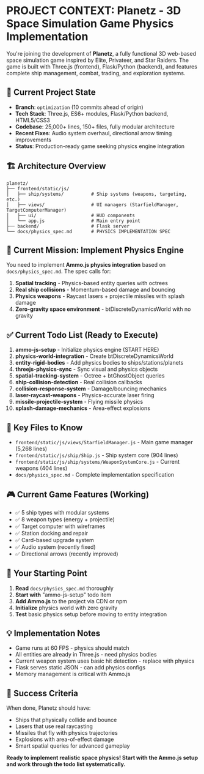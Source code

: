 # PROJECT CONTEXT: Planetz - 3D Space Simulation Game Physics Implementation

You're joining the development of **Planetz**, a fully functional 3D web-based space simulation game inspired by Elite, Privateer, and Star Raiders. The game is built with Three.js (frontend), Flask/Python (backend), and features complete ship management, combat, trading, and exploration systems.

## 📁 Current Project State
- **Branch**: `optimization` (10 commits ahead of origin)
- **Tech Stack**: Three.js, ES6+ modules, Flask/Python backend, HTML5/CSS3
- **Codebase**: 25,000+ lines, 150+ files, fully modular architecture
- **Recent Fixes**: Audio system overhaul, directional arrow timing improvements
- **Status**: Production-ready game seeking physics engine integration

## 🏗️ Architecture Overview
```
planetz/
├── frontend/static/js/
│   ├── ship/systems/          # Ship systems (weapons, targeting, etc.)
│   ├── views/                 # UI managers (StarfieldManager, TargetComputerManager)
│   ├── ui/                    # HUD components
│   └── app.js                 # Main entry point
├── backend/                   # Flask server
└── docs/physics_spec.md       # PHYSICS IMPLEMENTATION SPEC
```

## 🎯 Current Mission: Implement Physics Engine
You need to implement **Ammo.js physics integration** based on `docs/physics_spec.md`. The spec calls for:

1. **Spatial tracking** - Physics-based entity queries with octrees
2. **Real ship collisions** - Momentum-based damage and bouncing  
3. **Physics weapons** - Raycast lasers + projectile missiles with splash damage
4. **Zero-gravity space environment** - btDiscreteDynamicsWorld with no gravity

## ✅ Current Todo List (Ready to Execute)
1. **ammo-js-setup** - Initialize physics engine (START HERE)
2. **physics-world-integration** - Create btDiscreteDynamicsWorld  
3. **entity-rigid-bodies** - Add physics bodies to ships/stations/planets
4. **threejs-physics-sync** - Sync visual and physics objects
5. **spatial-tracking-system** - Octree + btGhostObject queries
6. **ship-collision-detection** - Real collision callbacks
7. **collision-response-system** - Damage/bouncing mechanics
8. **laser-raycast-weapons** - Physics-accurate laser firing
9. **missile-projectile-system** - Flying missile physics
10. **splash-damage-mechanics** - Area-effect explosions

## 🔧 Key Files to Know
- `frontend/static/js/views/StarfieldManager.js` - Main game manager (5,268 lines)
- `frontend/static/js/ship/Ship.js` - Ship system core (904 lines)
- `frontend/static/js/ship/systems/WeaponSystemCore.js` - Current weapons (404 lines)
- `docs/physics_spec.md` - Complete implementation specification

## 🎮 Current Game Features (Working)
- ✅ 5 ship types with modular systems
- ✅ 8 weapon types (energy + projectile)  
- ✅ Target computer with wireframes
- ✅ Station docking and repair
- ✅ Card-based upgrade system
- ✅ Audio system (recently fixed)
- ✅ Directional arrows (recently improved)

## 🚀 Your Starting Point
1. **Read** `docs/physics_spec.md` thoroughly
2. **Start with** "ammo-js-setup" todo item
3. **Add Ammo.js** to the project via CDN or npm
4. **Initialize** physics world with zero gravity
5. **Test** basic physics setup before moving to entity integration

## 💡 Implementation Notes
- Game runs at 60 FPS - physics should match
- All entities are already in Three.js - need physics bodies
- Current weapon system uses basic hit detection - replace with physics
- Flask serves static JSON - can add physics configs
- Memory management is critical with Ammo.js

## 🎯 Success Criteria
When done, Planetz should have:
- Ships that physically collide and bounce
- Lasers that use real raycasting  
- Missiles that fly with physics trajectories
- Explosions with area-of-effect damage
- Smart spatial queries for advanced gameplay

**Ready to implement realistic space physics! Start with the Ammo.js setup and work through the todo list systematically.** 